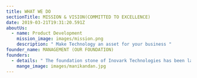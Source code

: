 ```yaml
---
title: WHAT WE DO
sectionTitle: MISSION & VISION(COMMITTED TO EXCELLENCE)
date: 2019-03-21T19:31:20.591Z
aboutUs:
  - name: Product Development
    mission_image: images/mission.png
    description: " Make Technology an asset for your business "
founder_name: MANAGEMENT (OUR FOUNDATION)
founders:
  - details: " The foundation stone of Inovark Technologies has been laid by our dynamic leader Manikandan Meenakshi Sundaram. "
    mange_image: images/manikandan.jpg
---
```

